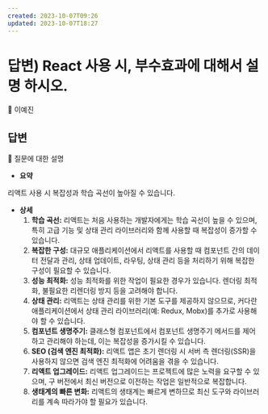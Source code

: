 ```yaml
---
created: 2023-10-07T09:26
updated: 2023-10-07T18:27
---
```

# 답변) React 사용 시, 부수효과에 대해서 설명 하시오.

<aside>
💫 이예진

</aside>

## 답변

<aside>
📌 질문에 대한 설명

</aside>

- **요약**

리액트 사용 시 복잡성과 학습 곡선이 높아질 수 있습니다.

- **상세**
    1. **학습 곡선:** 리액트는 처음 사용하는 개발자에게는 학습 곡선이 높을 수 있으며, 특히 고급 기능 및 상태 관리 라이브러리와 함께 사용할 때 복잡성이 증가할 수 있습니다.
    2. **복잡한 구성:** 대규모 애플리케이션에서 리액트를 사용할 때 컴포넌트 간의 데이터 전달과 관리, 상태 업데이트, 라우팅, 상태 관리 등을 처리하기 위해 복잡한 구성이 필요할 수 있습니다.
    3. **성능 최적화:** 성능 최적화를 위한 작업이 필요한 경우가 있습니다. 렌더링 최적화, 불필요한 리렌더링 방지 등을 고려해야 합니다.
    4. **상태 관리:** 리액트는 상태 관리를 위한 기본 도구를 제공하지 않으므로, 커다란 애플리케이션에서 상태 관리 라이브러리(예: Redux, Mobx)를 추가로 사용해야 할 수 있습니다.
    5. **컴포넌트 생명주기:** 클래스형 컴포넌트에서 컴포넌트 생명주기 메서드를 제어하고 관리해야 하는데, 이는 복잡성을 증가시킬 수 있습니다.
    6. **SEO (검색 엔진 최적화):** 리액트 앱은 초기 렌더링 시 서버 측 렌더링(SSR)을 사용하지 않으면 검색 엔진 최적화에 어려움을 겪을 수 있습니다.
    7. **리액트 업그레이드:** 리액트 업그레이드는 프로젝트에 많은 노력을 요구할 수 있으며, 구 버전에서 최신 버전으로 이전하는 작업은 일반적으로 복잡합니다.
    8. **생태계의 빠른 변화:** 리액트의 생태계는 빠르게 변하므로 최신 도구와 라이브러리를 계속 따라가야 할 필요가 있습니다.